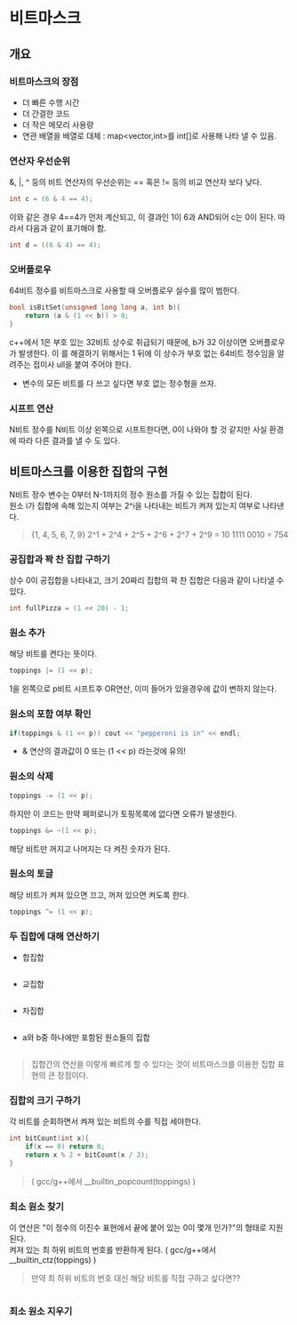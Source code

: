 # 비트마스크
## 개요
### 비트마스크의 장점
- 더 빠른 수행 시간
- 더 간결한 코드
- 더 작은 메모리 사용량
- 연관 배열을 배열로 대체 : map<vector<bool>,int>를 int[]로 사용해 나타 낼 수 있음.

### 연산자 우선순위
&, |, ^ 등의 비트 연산자의 우선순위는 == 혹은 != 등의 비교 연산자 보다 낮다.  

```cpp
int c = (6 & 4 == 4);
```

이와 같은 경우 4==4가 먼저 계산되고, 이 결과인 1이 6과 AND되어 c는 0이 된다. 따라서 다음과 같이 표기해야 함.  
```cpp
int d = ((6 & 4) == 4);
```

### 오버플로우
64비트 정수를 비트마스크로 사용할 때 오버플로우 실수를 많이 범한다.  
```cpp
bool isBitSet(unsigned long long a, int b){
    return (a & (1 << b)) > 0; 
}
```
c++에서 1은 부호 있는 32비트 상수로 취급되기 때문에, b가 32 이상이면 오버플로우가 발생한다. 이 를 해결하기 위해서는 1 뒤에 이 상수가 부호 없는 64비트 정수임을 알려주는 접미사 ull을 붙여 주어야 한다.  
- 변수의 모든 비트를 다 쓰고 싶다면 부호 없는 정수형을 쓰자.  

### 시프트 연산
N비트 정수를 N비트 이상 왼쪽으로 시프트한다면, 0이 나와야 할 것 같지만 사실 환경에 따라 다른 결과를 낼 수 도 있다.  

## 비트마스크를 이용한 집합의 구현
N비트 정수 변수는 0부터 N-1까지의 정수 원소를 가질 수 있는 집합이 된다.  
원소 i가 집합에 속해 있는지 여부는 2^i을 나타내는 비트가 켜져 있는지 여부로 나타낸다.  
> {1, 4, 5, 6, 7, 9} 2^1 + 2^4 + 2^5 + 2^6 + 2^7 + 2^9 = 10 1111 0010 = 754  

### 공집합과 꽉 찬 집합 구하기 
상수 0이 공집합을 나타내고, 크기 20짜리 집합의 꽉 찬 집합은 다음과 같이 나타낼 수 있다.
```cpp
int fullPizza = (1 << 20) - 1;
```
### 원소 추가
해당 비트를 켠다는 뜻이다.
```cpp
toppings |= (1 << p);
```
1을 왼쪽으로 p비트 시프트후 OR연산, 이미 들어가 있을경우에 값이 변하지 않는다.

### 원소의 포함 여부 확인
```cpp
if(toppings & (1 << p)) cout << "pepperoni is in" << endl;
```
- & 연산의 결과값이 0 또는 (1 << p) 라는것에 유의!  

### 원소의 삭제
```cpp
toppings -= (1 << p);
```
하지만 이 코드는 만약 페퍼로니가 토핑목록에 없다면 오류가 발생한다.  
```cpp
toppings &= ~(1 << p);
```
해당 비트만 꺼지고 나머지는 다 켜진 숫자가 된다.

### 원소의 토글
해당 비트가 켜져 있으면 끄고, 꺼져 있으면 켜도록 한다.
```cpp
toppings ^= (1 << p);
```

### 두 집합에 대해 연산하기
- 합집합
```cpp int added = (a | b);
```
- 교집합
```cpp int intersection = (a & b);
```
- 차집합
```cpp int removed = (a & -b);
```
- a와 b중 하나에만 포함된 원소들의 집합
```cpp int toggled = (a ^ b);
```
> 집합간의 연산을 이렇게 빠르게 할 수 있다는 것이 비트마스크를 이용한 집합 표현의 큰 장점이다.  

### 집합의 크기 구하기
각 비트를 순회하면서 켜져 있는 비트의 수를 직접 세야한다.
```cpp
int bitCount(int x){
    if(x == 0) return 0;
    return x % 2 + bitCount(x / 2);
}
``` 
> ( gcc/g++에서 __builtin_popcount(toppings) )

### 최소 원소 찾기 
이 연산은 "이 정수의 이진수 표현에서 끝에 붙어 있는 0이 몇개 인가?"의 형태로 지원된다.  
켜져 있는 최 하위 비트의 번호를 반환하게 된다. ( gcc/g++에서 __builtin_ctz(toppings) )  

> 만약 최 하위 비트의 번호 대신 해당 비트를 직접 구하고 싶다면??
```cpp int firstTopping = (toppings & -toppings);
```

### 최소 원소 지우기
```cpp toppings &= (toppings - 1);
```
